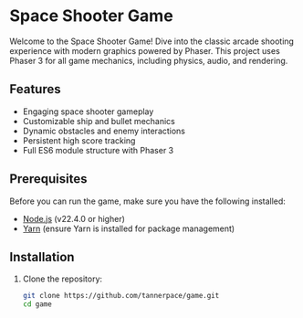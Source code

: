 # Space Shooter Game

Welcome to the Space Shooter Game! Dive into the classic arcade shooting experience with modern graphics powered by Phaser. This project uses Phaser 3 for all game mechanics, including physics, audio, and rendering.

## Features

- Engaging space shooter gameplay
- Customizable ship and bullet mechanics
- Dynamic obstacles and enemy interactions
- Persistent high score tracking
- Full ES6 module structure with Phaser 3

## Prerequisites

Before you can run the game, make sure you have the following installed:

- [Node.js](https://nodejs.org/) (v22.4.0 or higher)
- [Yarn](https://yarnpkg.com/) (ensure Yarn is installed for package management)

## Installation

1. Clone the repository:
   ```bash
   git clone https://github.com/tannerpace/game.git
   cd game
   ```
